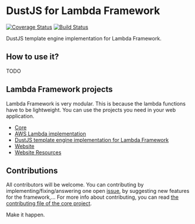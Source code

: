 # DustJS for Lambda Framework

[![Coverage Status](https://coveralls.io/repos/github/rogelio-o/lambda-framework-dustjs/badge.svg?branch=master)](https://coveralls.io/github/rogelio-o/lambda-framework-dustjs?branch=master) [![Build Status](https://travis-ci.org/rogelio-o/lambda-framework-dustjs.svg?branch=master)](https://travis-ci.org/rogelio-o/lambda-framework-dustjs)

DustJS template engine implementation for Lambda Framework.

## How to use it?

TODO

## Lambda Framework projects

Lambda Framework is very modular. This is because the lambda functions have to be
lightweight. You can use the projects you need in your web application.

- [Core](https://github.com/rogelio-o/lambda-framework)
- [AWS Lambda implementation](https://github.com/rogelio-o/lambda-framework-aws)
- [DustJS template engine implementation for Lambda Framework](https://github.com/rogelio-o/lambda-framework-dustjs)
- [Website](https://github.com/rogelio-o/lambda-framework-website)
- [Website Resources](https://github.com/rogelio-o/lambda-framework-website-resources)

## Contributions

All contributors will be welcome. You can contributing by implementing/fixing/answering one open [issue](issues), by suggesting new features for the framework,... For more info about contributing, you can read [the contributing file of the core project](https://github.com/rogelio-o/lambda-framework/CONTRIBUTING.md).

Make it happen.
